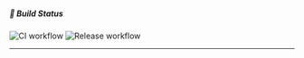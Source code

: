 ##### 🚦 Build Status

![CI workflow](https://github.com/innowhat/starter-template_npm-package/actions/workflows/ci-pipeline.yml/badge.svg?branch=main)
![Release workflow](https://github.com/innowhat/starter-template_npm-package/actions/workflows/release.yml/badge.svg)

---
